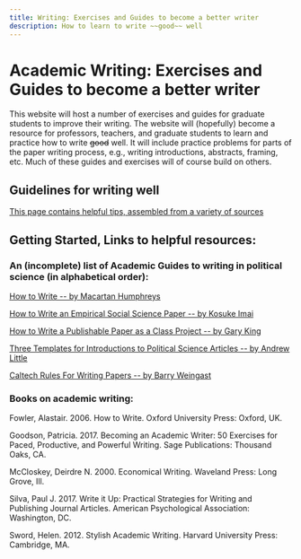 ```yaml
---
title: Writing: Exercises and Guides to become a better writer
description: How to learn to write ~~good~~ well
---
```


# Academic Writing: Exercises and Guides to become a better writer

This website will host a number of exercises and guides for graduate students to improve their writing. The website will (hopefully) become a resource for professors, teachers, and graduate students to learn and practice how to write ~~good~~ well. It will include practice problems for parts of the paper writing process, e.g., writing introductions, abstracts, framing, etc. Much of these guides and exercises will of course build on others. 

## Guidelines for writing well
[This page contains helpful tips, assembled from a variety of sources](pages/Tips.html)

## Getting Started, Links to helpful resources:


### An (incomplete) list of Academic Guides to writing in political science (in alphabetical order):

[How to Write -- by Macartan Humphreys](http://www.macartan.nyc/teaching/on-writing/)


[How to Write an Empirical Social Science Paper -- by Kosuke Imai](https://imai.princeton.edu/teaching/files/HowToPaper.pdf)


[How to Write a Publishable Paper as a Class Project -- by Gary King](https://gking.harvard.edu/papers)


[Three Templates for Introductions to Political Science
Articles -- by Andrew Little](http://www.andrewtlittle.com/papers/little_intros.pdf)


[Caltech Rules For Writing Papers -- by Barry Weingast](https://web.stanford.edu/group/mcnollgast/cgi-bin/wordpress/wp-content/uploads/2013/10/CALTECH.RUL_..pdf)


### Books on academic writing:

Fowler, Alastair. 2006. How to Write. Oxford University Press: Oxford, UK.

Goodson, Patricia. 2017. Becoming an Academic Writer: 50 Exercises for Paced, Productive, and Powerful Writing. Sage Publications: Thousand Oaks, CA. 

McCloskey, Deirdre N. 2000. Economical Writing. Waveland Press: Long Grove, Ill.

Silva, Paul J. 2017. Write it Up: Practical Strategies for Writing and Publishing Journal Articles. American Psychological Association: Washington, DC. 

Sword, Helen. 2012. Stylish Academic Writing. Harvard University Press: Cambridge, MA. 


